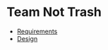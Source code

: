 # Team Not Trash
- [Requirements](https://github.com/jhu-oose/2017-group-5-wiki/blob/master/Requirements.md)	
- [Design](https://github.com/jhu-oose/2017-group-5-wiki/blob/master/Design.md)
